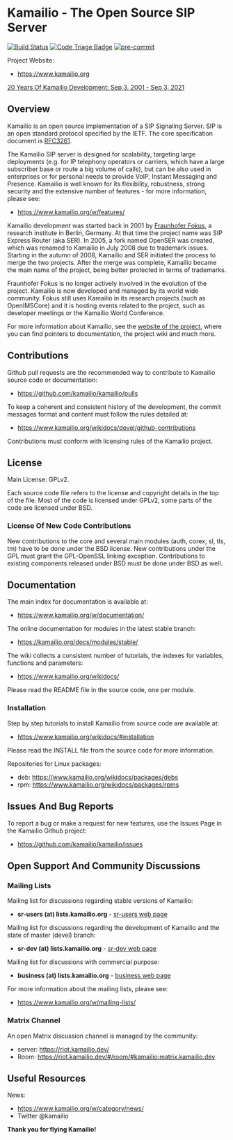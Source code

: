 # Kamailio - The Open Source SIP Server

[![Build Status](https://github.com/kamailio/kamailio/actions/workflows/main.yml/badge.svg)](https://github.com/kamailio/kamailio/actions)
[![Code Triage Badge](https://www.codetriage.com/kamailio/kamailio/badges/users.svg)](https://www.codetriage.com/kamailio/kamailio)
[![pre-commit](https://img.shields.io/badge/pre--commit-enabled-brightgreen?logo=pre-commit)](https://github.com/pre-commit/pre-commit)

Project Website:

  * https://www.kamailio.org

[20 Years Of Kamailio Development: Sep 3, 2001 - Sep 3, 2021](https://www.kamailio.org/w/2021/09/kamailio-20-years-of-development/)

## Overview

Kamailio is an open source implementation of a SIP Signaling Server. SIP is an open standard protocol specified by the IETF. The core specification document is [RFC3261](https://tools.ietf.org/html/rfc3261).

The Kamailio SIP server is designed for scalability, targeting large deployments (e.g. for IP telephony operators or carriers, which have a large subscriber base or route a big volume of calls), but can be also used in enterprises or for personal needs to provide VoIP, Instant Messaging and Presence. Kamailio is well known for its flexibility, robustness, strong security and the extensive number of features - for more information, please see:

  * https://www.kamailio.org/w/features/

Kamailio development was started back in 2001 by [Fraunhofer Fokus](https://www.fokus.fraunhofer.de/), a research institute in Berlin, Germany. At that time the project name was SIP Express Router (aka SER). In 2005, a fork named OpenSER was created, which was renamed to Kamailio in July 2008 due to trademark issues. Starting in the autumn of 2008, Kamailio and SER initiated the process to merge the two projects. After the merge was complete, Kamailio became the main name of the project, being better protected in terms of trademarks.

Fraunhofer Fokus is no longer actively involved in the evolution of the project. Kamailio is  now developed and managed by its world wide community. Fokus still uses Kamailio in its research projects (such as OpenIMSCore) and it is hosting events related to the project, such as developer meetings or the Kamailio World Conference.

For more information about Kamailio, see the [website of the project](https://www.kamailio.org), where you can find pointers to documentation, the project wiki and much more.

## Contributions

Github pull requests are the recommended way to contribute to Kamailio source code or documentation:

  * https://github.com/kamailio/kamailio/pulls

To keep a coherent and consistent history of the development, the commit messages format and content must follow the rules detailed at:

  * https://www.kamailio.org/wikidocs/devel/github-contributions

Contributions must conform with licensing rules of the Kamailio project.

## License

Main License: GPLv2.

Each source code file refers to the license and copyright details in the top of the file. Most of the code is licensed under GPLv2, some parts of the code are licensed under BSD.

### License Of New Code Contributions

New contributions to the core and several main modules (auth, corex, sl, tls, tm) have to be done under the BSD license. New contributions under the GPL must grant the GPL-OpenSSL linking exception. Contributions to existing components released under BSD must be done under BSD as well.

## Documentation

The main index for documentation is available at:

  * https://www.kamailio.org/w/documentation/

The online documentation for modules in the latest stable branch:

  * https://kamailio.org/docs/modules/stable/

The wiki collects a consistent number of tutorials, the indexes for variables, functions and parameters:

  * https://www.kamailio.org/wikidocs/

Please read the README file in the source code, one per module.

### Installation

Step by step tutorials to install Kamailio from source code are available at:

  * https://www.kamailio.org/wikidocs/#installation

Please read the INSTALL file from the source code for more information.

Repositories for Linux packages:

  * deb: https://www.kamailio.org/wikidocs/packages/debs
  * rpm: https://www.kamailio.org/wikidocs/packages/rpms

## Issues And Bug Reports

To report a bug or make a request for new features, use the Issues Page in the Kamailio Github project:

  * https://github.com/kamailio/kamailio/issues

## Open Support And Community Discussions

### Mailing Lists

Mailing list for discussions regarding stable versions of Kamailio:

  * **sr-users (at) lists.kamailio.org** - [sr-users web page](https://lists.kamailio.org/mailman3/postorius/lists/sr-users.lists.kamailio.org/)

Mailing list for discussions regarding the development of Kamailio and the state of master (devel) branch:

  * **sr-dev (at) lists.kamailio.org** - [sr-dev web page](https://lists.kamailio.org/mailman3/postorius/lists/sr-dev.lists.kamailio.org/)

Mailing list for discussions with commercial purpose:

  * **business (at) lists.kamailio.org** - [business web page](https://lists.kamailio.org/mailman3/postorius/lists/business.lists.kamailio.org/)

For more information about the mailing lists, please see:

  * https://www.kamailio.org/w/mailing-lists/

### Matrix Channel

An open Matrix discussion channel is managed by the community:

  * server: https://riot.kamailio.dev/
  * Room: https://riot.kamailio.dev/#/room/#kamailio:matrix.kamailio.dev

## Useful Resources

News:

  * https://www.kamailio.org/w/category/news/
  * Twitter @kamailio

**Thank you for flying Kamailio!**